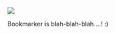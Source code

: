 <img src="https://raw.githubusercontent.com/turbobabr/Bookmarker/gh-pages/docs/bookmarker_github_hero.png">

Bookmarker is blah-blah-blah....! :)